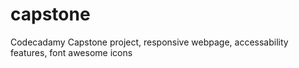 # capstone
Codecadamy Capstone project, responsive webpage, accessability features, font awesome icons

